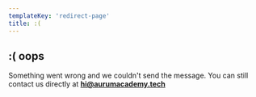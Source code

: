 ```yaml
---
templateKey: 'redirect-page'
title: :( 
---
```

## :( oops
Something went wrong and we couldn't send the message.
You can still contact us directly at **[hi@aurumacademy.tech](mailto:hi@aurumacademy.tech)**